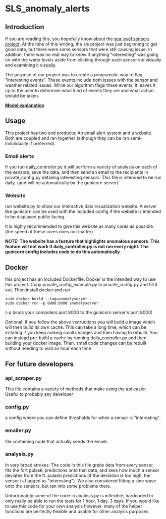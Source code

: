 # SLS_anomaly_alerts
## Introduction
If you are reading this, you hopefully know about the [sea level sensors project](https://www.sealevelsensors.org/). At the time of this writing, the sls project was just beginning to get good data, but there were some sensors that were still causing issue. In addition, there was no real way to know if anything "interesting" was going on with the water levels aside from clicking through each sensor individually and examining it visually.

The purpose of our project was to create a programatic way to flag "interesting events". These events include both issues with the sensor and weather related issues. While our algorithm flags these events, it leaves it up to the user to determine what kind of events they are and what action should be taken.

**[Model explanation](https://docs.google.com/document/d/19SrmgpOm4aGNnZ0fbpc6kFA3_RETxNzuNxykFA1-SjU/edit?usp=sharing)**
## Usage
This project has two end products: An email alert system and a website. Both are coupled and ran together (although they can be ran semi-individually if preferred).
### Email alerts
If you run daily_controller.py it will perform a variety of analysis on each of the sensors, save the data, and then send an email to the recipients in private_config.py detailing interesting sensors. This file is intended to be run daily. (and will be automatically by the gunicorn server)
### Website
run website.py to show our interactive data visualization website. A server like gunicorn can be used with the included config if the website is intended to be displayed public facing. 

It is highly recommended to give this website as many cores as possible (the speed of these cores does not matter)

**NOTE: The website has a feature that highlights anomalous sensors. This feature will not work if daily_controller.py is not run every night. The gunicorn config includes code to do this automatically**
## Docker
this project has an included Dockerfile. Docker is the intended way to use this project. Copy private_config_example.py to private_config.py and fill it out. Then install docker and run
```
sudo docker build --tag=anomalyserver .
sudo docker run -p 8000:8000 anomalyserver
```
(-p binds your computers port 8000 to the gunicorn server's port 8000)

Optional: If you follow the above instructions you will build a image which will then build its own cache. This can take a long time, which can be irritating if you keep making small changes and then having to rebuild. You can instead pre-build a cache by running daily_controller.py and then building your docker image. Then, small code changes can be rebuilt without needing to wait an hour each time
## For future developers
### api_scraper.py
This file contains a variety of methods that make using the api easier. Useful to probably any developer
### config.py
a config where you can define thresholds for when a sensor is "interesting". 
### emailer.py
file containing code that actually sends the emails
### analysis.py
In very broad strokes: The code in this file grabs data from every sensor, fits the fort pulaski predictions onto that data, and sees how much a sensor deviates from the ft. pulaski predictions (if the deviation is too high, the sensor is flagged as "interesting"). We also considered fitting a sine wave onto the sensors, but ran into some problems there. 

Unfortunately some of the code in analysis.py is inflexible, hardcoded to only really be able to run the tests for 1 hour, 1 day, 3 days. If you would like to use this code for your own analysis however, many of the helper functions are perfectly flexible and usable for other analysis purposes. 
